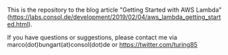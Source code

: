 This is the repository to the blog article "Getting Started with AWS Lambda" (https://labs.consol.de/development/2019/02/04/aws_lambda_getting_started.html).

If you have questions or suggestions, please contact me via marco(dot)bungart(at)consol(dot)de or https://twitter.com/turing85